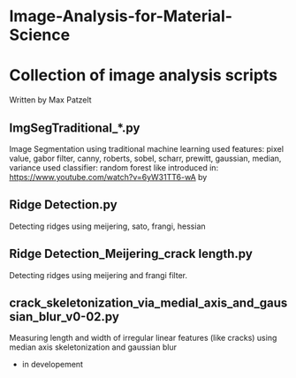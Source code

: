 # Image-Analysis-for-Material-Science
# Collection of image analysis scripts

Written by Max Patzelt

## ImgSegTraditional_*.py

Image Segmentation using traditional machine learning
used features: pixel value, gabor filter, canny, roberts, sobel, scharr, prewitt, gaussian, median, variance
used classifier: random forest
like introduced in: https://www.youtube.com/watch?v=6yW31TT6-wA by 

## Ridge Detection.py

Detecting ridges using meijering, sato, frangi, hessian

## Ridge Detection_Meijering_crack length.py

Detecting ridges using meijering and frangi filter.

## crack_skeletonization_via_medial_axis_and_gaussian_blur_v0-02.py

Measuring length and width of irregular linear features (like cracks) using median axis skeletonization and gaussian blur
- in developement
